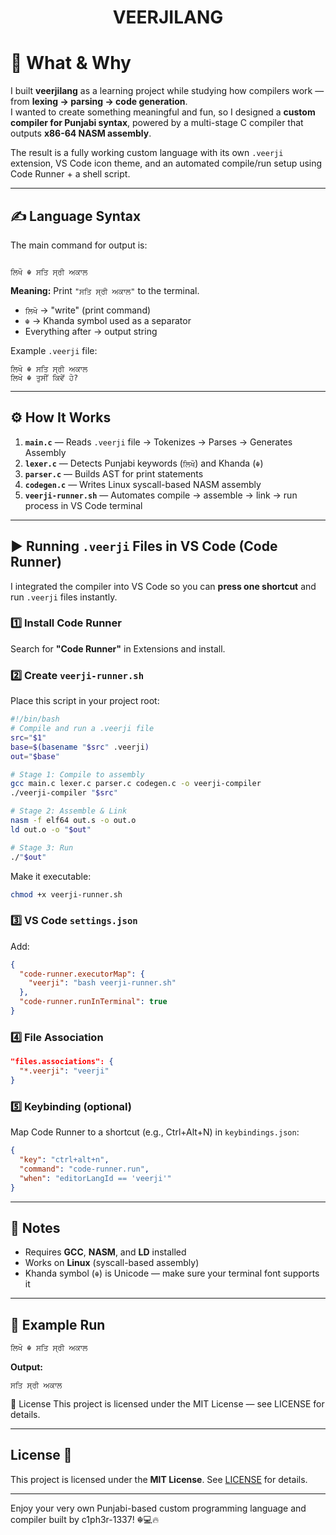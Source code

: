 # <p align="center">VEERJILANG</p>

# 📖 What & Why
I built **veerjilang** as a learning project while studying how compilers work — from **lexing → parsing → code generation**.  
I wanted to create something meaningful and fun, so I designed a **custom compiler for Punjabi syntax**, powered by a multi-stage C compiler that outputs **x86-64 NASM assembly**.  

The result is a fully working custom language with its own `.veerji` extension, VS Code icon theme, and an automated compile/run setup using Code Runner + a shell script.

---

## ✍ Language Syntax
The main command for output is:

```

ਲਿਖੋ ☬ ਸਤਿ ਸ੍ਰੀ ਅਕਾਲ

````

**Meaning:** Print `"ਸਤਿ ਸ੍ਰੀ ਅਕਾਲ"` to the terminal.  
- `ਲਿਖੋ` → "write" (print command)  
- `☬` → Khanda symbol used as a separator  
- Everything after → output string  

Example `.veerji` file:
```veerji
ਲਿਖੋ ☬ ਸਤਿ ਸ੍ਰੀ ਅਕਾਲ
ਲਿਖੋ ☬ ਤੁਸੀਂ ਕਿਵੇਂ ਹੋ?
````

---

## ⚙ How It Works

1. **`main.c`** — Reads `.veerji` file → Tokenizes → Parses → Generates Assembly
2. **`lexer.c`** — Detects Punjabi keywords (`ਲਿਖੋ`) and Khanda (`☬`)
3. **`parser.c`** — Builds AST for print statements
4. **`codegen.c`** — Writes Linux syscall-based NASM assembly
5. **`veerji-runner.sh`** — Automates compile → assemble → link → run process in VS Code terminal

---

## ▶ Running `.veerji` Files in VS Code (Code Runner)

I integrated the compiler into VS Code so you can **press one shortcut** and run `.veerji` files instantly.

### 1️⃣ Install Code Runner

Search for **"Code Runner"** in Extensions and install.

### 2️⃣ Create `veerji-runner.sh`

Place this script in your project root:

```bash
#!/bin/bash
# Compile and run a .veerji file
src="$1"
base=$(basename "$src" .veerji)
out="$base"

# Stage 1: Compile to assembly
gcc main.c lexer.c parser.c codegen.c -o veerji-compiler
./veerji-compiler "$src"

# Stage 2: Assemble & Link
nasm -f elf64 out.s -o out.o
ld out.o -o "$out"

# Stage 3: Run
./"$out"
```

Make it executable:

```bash
chmod +x veerji-runner.sh
```

### 3️⃣ VS Code `settings.json`

Add:

```json
{
  "code-runner.executorMap": {
    "veerji": "bash veerji-runner.sh"
  },
  "code-runner.runInTerminal": true
}
```

### 4️⃣ File Association

```json
"files.associations": {
  "*.veerji": "veerji"
}
```

### 5️⃣ Keybinding (optional)

Map Code Runner to a shortcut (e.g., Ctrl+Alt+N) in `keybindings.json`:

```json
{
  "key": "ctrl+alt+n",
  "command": "code-runner.run",
  "when": "editorLangId == 'veerji'"
}
```

---

## 📌 Notes

* Requires **GCC**, **NASM**, and **LD** installed
* Works on **Linux** (syscall-based assembly)
* Khanda symbol (`☬`) is Unicode — make sure your terminal font supports it

---

## 🏁 Example Run

```bash
ਲਿਖੋ ☬ ਸਤਿ ਸ੍ਰੀ ਅਕਾਲ
```

**Output:**

```
ਸਤਿ ਸ੍ਰੀ ਅਕਾਲ
```

📜 License
This project is licensed under the MIT License — see LICENSE for details.

---

## License 📝
This project is licensed under the **MIT License**. See [LICENSE](LICENSE) for details.

---

Enjoy your very own Punjabi-based custom programming language and compiler built by c1ph3r-1337! ☬💻🔥
